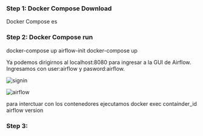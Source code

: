 ### Step 1: Docker Compose Download
Docker Compose es 


### Step 2: Docker Compose run
docker-compose up airflow-init
docker-compose up

Ya podemos dirigirnos al localhost:8080 para ingresar a la GUI de Airflow. Ingresamos con user:airflow y pasword:airflow.

![signin](https://user-images.githubusercontent.com/42939877/176025001-26753aaf-1c69-4106-94ae-fd6aa652b86d.png)

![airflow](https://user-images.githubusercontent.com/42939877/176024503-48d003f0-0e05-4e6d-ab43-655af0a04c84.png)

para interctuar con los contenedores ejecutamos
docker exec containder_id airflow version

### Step 3:  
